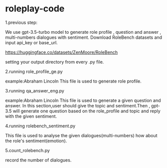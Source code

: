 # roleplay-code

1.previous step:

We use gpt-3.5-turbo model to generate role profile , question and answer , multi-numbers dialogues with sentiment. 
Download RoleBench datasets and input api_key or base_url.

https://huggingface.co/datasets/ZenMoore/RoleBench

setting your output directory from every .py file.

2.running role_profile_ge.py

example:Abraham Lincoln
This file is used to generate role profile.

3.running qa_answer_eng.py

example:Abraham Lincoln
This file is used to generate a given question and answer.
In this section,user should give the topic and sentiment.Then , gpt-3.5 will generate one question based on the role_profile and topic and reply with the given sentiment.

4.running rolebench_sentiment.py

This file is used to analyse the given dialogues(multi-numbers) how about the role's sentiment(emotion).

5.count_rolebench.py

record the number of dialogues.

